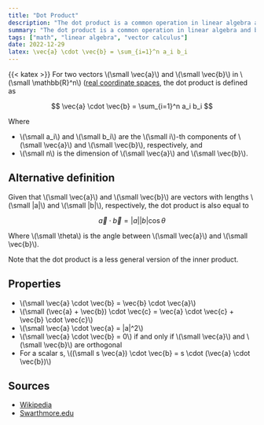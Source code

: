 ```yaml
---
title: "Dot Product"
description: "The dot product is a common operation in linear algebra and beyond."
summary: "The dot product is a common operation in linear algebra and beyond."
tags: ["math", "linear algebra", "vector calculus"]
date: 2022-12-29
latex: \vec{a} \cdot \vec{b} = \sum_{i=1}^n a_i b_i
---
```

{{< katex >}}
For two vectors \\(\small \vec{a}\\) and \\(\small \vec{b}\\) in \\(\small \mathbb{R}^n\\) ([real coordinate spaces](https://en.wikipedia.org/wiki/Real_coordinate_space), the dot product is defined as

$$ \vec{a} \cdot \vec{b} = \sum_{i=1}^n a_i b_i $$

Where
* \\(\small a_i\\) and \\(\small b_i\\) are the \\(\small i\\)-th components of \\(\small \vec{a}\\) and \\(\small \vec{b}\\), respectively, and
* \\(\small n\\) is the dimension of \\(\small \vec{a}\\) and \\(\small \vec{b}\\).

## Alternative definition

Given that \\(\small \vec{a}\\) and \\(\small \vec{b}\\) are vectors with lengths \\(\small |a|\\) and \\(\small |b|\\), respectively, the dot product is also equal to

$$ \vec{a} \cdot \vec{b} = |a| |b| \cos \theta $$

Where \\(\small \theta\\) is the angle between \\(\small \vec{a}\\) and \\(\small \vec{b}\\).

Note that the dot product is a less general version of the inner product.

## Properties

* \\(\small \vec{a} \cdot \vec{b} = \vec{b} \cdot \vec{a}\\)
* \\(\small (\vec{a} + \vec{b}) \cdot \vec{c} = \vec{a} \cdot \vec{c} + \vec{b} \cdot \vec{c}\\)
* \\(\small \vec{a} \cdot \vec{a} = |a|^2\\)
* \\(\small \vec{a} \cdot \vec{b} = 0\\) if and only if \\(\small \vec{a}\\) and \\(\small \vec{b}\\) are orthogonal
* For a scalar s, \\((\small s \vec{a}) \cdot \vec{b} = s \cdot (\vec{a} \cdot  \vec{b})\\)

## Sources
- [Wikipedia](https://en.wikipedia.org/wiki/Dot_product)
- [Swarthmore.edu](https://mathimages.swarthmore.edu/index.php/Dot_Product)